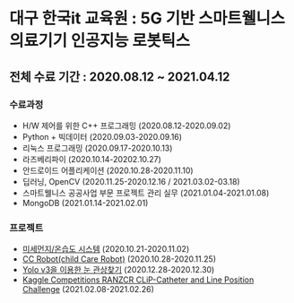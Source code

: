 # 대구 한국it 교육원 : 5G 기반 스마트웰니스 의료기기 인공지능 로봇틱스

## 전체 수료 기간 : 2020.08.12 ~ 2021.04.12

### 수료과정
- H/W 제어를 위한 C++ 프로그래밍 (2020.08.12-2020.09.02)
- Python + 빅데이터 (2020.09.03-2020.09.16)
- 리눅스 프로그래밍 (2020.09.17-2020.10.13)
- 라즈베리파이 (2020.10.14-20202.10.27)
- 안드로이드 어플리케이션 (2020.10.28-2020.11.10)
- 딥러닝, OpenCV (2020.11.25-2020.12.16 / 2021.03.02-03.18)
- 스마트웰니스 공공사업 부문 프로젝트 관리 실무 (2021.01.04-2021.01.08)
- MongoDB (2021.01.14-2021.02.01)


### 프로젝트
- [미세먼지/온습도 시스템](https://github.com/J-jihee/Project/tree/main/Monitoring_system) (2020.10.21-2020.11.02)
- [CC Robot(child Care Robot)](https://github.com/J-jihee/Project/tree/main/CC_Robot) (2020.10.28-2020.11.25)
- [Yolo v3을 이용한 눈 관상찾기](https://github.com/J-jihee/Project/tree/main/Yolo) (2020.12.28-2020.12.30)
- [Kaggle Competitions RANZCR CLiP-Catheter and Line Position Challenge](https://github.com/J-jihee/Project/tree/main/Kaggle_RANZCR_Catheter) (2021.02.08-2021.02.26)

